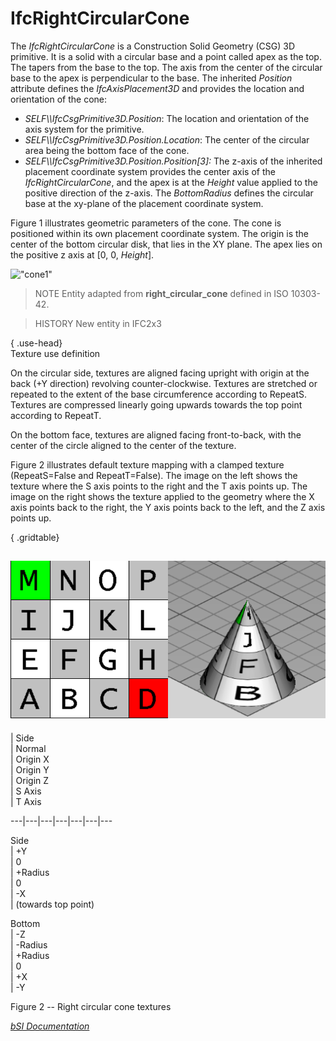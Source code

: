 IfcRightCircularCone
====================
The _IfcRightCircularCone_ is a Construction Solid Geometry (CSG) 3D
primitive. It is a solid with a circular base and a point called apex as the
top. The tapers from the base to the top. The axis from the center of the
circular base to the apex is perpendicular to the base. The inherited
_Position_ attribute defines the _IfcAxisPlacement3D_ and provides the
location and orientation of the cone:  
  
* _SELF\\\IfcCsgPrimitive3D.Position_: The location and orientation of the axis system for the primitive.   
* _SELF\\\IfcCsgPrimitive3D.Position.Location_: The center of the circular area being the bottom face of the cone.  
* _SELF\\\IfcCsgPrimitive3D.Position.Position[3]:_ The z-axis of the inherited placement coordinate system provides the center axis of the _IfcRightCircularCone_, and the apex is at the _Height_ value applied to the positive direction of the z-axis. The _BottomRadius_ defines the circular base at the xy-plane of the placement coordinate system.  
  
Figure 1 illustrates geometric parameters of the cone. The cone is positioned
within its own placement coordinate system. The origin is the center of the
bottom circular disk, that lies in the XY plane. The apex lies on the positive
z axis at [0, 0, _Height_].  
  
!["cone1"](../figures/ifcrightcircularcone-layout1.png "Figure 1 -- Right
circular cone geometry")  
  
> NOTE  Entity adapted from **right_circular_cone** defined in ISO 10303-42.  
  
> HISTORY  New entity in IFC2x3  
  
{ .use-head}  
Texture use definition  
  
On the circular side, textures are aligned facing upright with origin at the
back (+Y direction) revolving counter-clockwise. Textures are stretched or
repeated to the extent of the base circumference according to RepeatS.
Textures are compressed linearly going upwards towards the top point according
to RepeatT.  
  
On the bottom face, textures are aligned facing front-to-back, with the center
of the circle aligned to the center of the texture.  
  
Figure 2 illustrates default texture mapping with a clamped texture
(RepeatS=False and RepeatT=False). The image on the left shows the texture
where the S axis points to the right and the T axis points up. The image on
the right shows the texture applied to the geometry where the X axis points
back to the right, the Y axis points back to the left, and the Z axis points
up.  
  
{ .gridtable}  
  
![texture](../figures/ifcrightcircularcone-texture.png)  
---  
  
  
  
  
| Side  
| Normal  
| Origin X  
| Origin Y  
| Origin Z  
| S Axis  
| T Axis  
  
---|---|---|---|---|---|---  
  
  
Side  
| +Y  
| 0  
| +Radius  
| 0  
| -X  
| (towards top point)  
  
  
  
Bottom  
| -Z  
| -Radius  
| +Radius  
| 0  
| +X  
| -Y  
  
  
  
  
  

Figure 2 -- Right circular cone textures  
  
  
  
[ _bSI
Documentation_](https://standards.buildingsmart.org/IFC/DEV/IFC4_2/FINAL/HTML/schema/ifcgeometricmodelresource/lexical/ifcrightcircularcone.htm)


